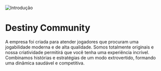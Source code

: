 ![Introdução](https://user-images.githubusercontent.com/41705596/190509360-b6d1849f-9e3a-483b-946c-ee763114ccfb.png)

# Destiny Community
A empresa foi criada para atender jogadores que procuram uma jogabilidade moderna e de alta qualidade. Somos totalmente originais e nossa criatividade permitirá que você tenha uma experiência incrível. Combinamos histórias e estratégias de um modo extrovertido, formando uma dinâmica saudável e competitiva.
